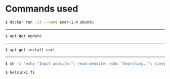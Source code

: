 # Commands used

```bash
$ docker run -it --name exer-1.4 ubuntu
```
___
```bash
$ apt-get update
```
___
```bash
$ apt-get install curl
```
___
```bash
$ sh -c 'echo "Input website:"; read website; echo "Searching.."; sleep 1; curl http://$website;'
```

```bash
$ helsinki.fi
```
